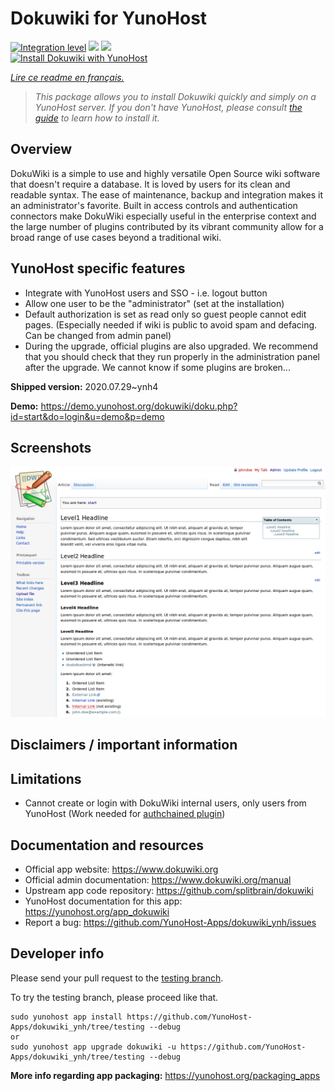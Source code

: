 <!--
N.B.: This README was automatically generated by https://github.com/YunoHost/apps/tree/master/tools/README-generator
It shall NOT be edited by hand.
-->

# Dokuwiki for YunoHost

[![Integration level](https://dash.yunohost.org/integration/dokuwiki.svg)](https://dash.yunohost.org/appci/app/dokuwiki) ![](https://ci-apps.yunohost.org/ci/badges/dokuwiki.status.svg) ![](https://ci-apps.yunohost.org/ci/badges/dokuwiki.maintain.svg)  
[![Install Dokuwiki with YunoHost](https://install-app.yunohost.org/install-with-yunohost.svg)](https://install-app.yunohost.org/?app=dokuwiki)

*[Lire ce readme en français.](./README_fr.md)*

> *This package allows you to install Dokuwiki quickly and simply on a YunoHost server.
If you don't have YunoHost, please consult [the guide](https://yunohost.org/#/install) to learn how to install it.*

## Overview

DokuWiki is a simple to use and highly versatile Open Source wiki software that doesn't require a database. It is loved by users for its clean and readable syntax. The ease of maintenance, backup and integration makes it an administrator's favorite. Built in access controls and authentication connectors make DokuWiki especially useful in the enterprise context and the large number of plugins contributed by its vibrant community allow for a broad range of use cases beyond a traditional wiki.

## YunoHost specific features

* Integrate with YunoHost users and SSO - i.e. logout button
* Allow one user to be the "administrator" (set at the installation)
* Default authorization is set as read only so guest people cannot edit pages. (Especially needed if wiki is public to avoid spam and defacing. Can be changed from admin panel)
* During the upgrade, official plugins are also upgraded. We recommend that you should check that they run properly in the administration panel after the upgrade. We cannot know if some plugins are broken...


**Shipped version:** 2020.07.29~ynh4

**Demo:** https://demo.yunohost.org/dokuwiki/doku.php?id=start&do=login&u=demo&p=demo

## Screenshots

![](./doc/screenshots/DokuWiki_Screenshot.png)

## Disclaimers / important information

## Limitations

* Cannot create or login with DokuWiki internal users, only users from YunoHost (Work needed for [authchained plugin](https://www.dokuwiki.org/plugin:authchained))

## Documentation and resources

* Official app website: https://www.dokuwiki.org
* Official admin documentation: https://www.dokuwiki.org/manual
* Upstream app code repository: https://github.com/splitbrain/dokuwiki
* YunoHost documentation for this app: https://yunohost.org/app_dokuwiki
* Report a bug: https://github.com/YunoHost-Apps/dokuwiki_ynh/issues

## Developer info

Please send your pull request to the [testing branch](https://github.com/YunoHost-Apps/dokuwiki_ynh/tree/testing).

To try the testing branch, please proceed like that.
```
sudo yunohost app install https://github.com/YunoHost-Apps/dokuwiki_ynh/tree/testing --debug
or
sudo yunohost app upgrade dokuwiki -u https://github.com/YunoHost-Apps/dokuwiki_ynh/tree/testing --debug
```

**More info regarding app packaging:** https://yunohost.org/packaging_apps